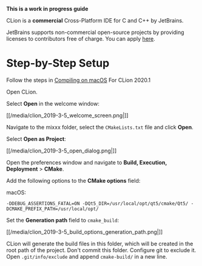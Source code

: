 **This is a work in progress guide**

CLion is a **commercial** Cross-Platform IDE for C and C++ by JetBrains.

JetBrains supports non-commercial open-source projects by providing
licenses to contributors free of charge. You can apply
[here](https://www.jetbrains.com/community/opensource/#support).

# Step-by-Step Setup

Follow the steps in [Compiling on macOS](compiling_on_os_x) For CLion
2020.1

Open CLion.

Select **Open** in the welcome window:

[[/media/clion_2019-3-5_welcome_screen.png|]]

Navigate to the mixxx folder, select the `CMakeLists.txt` file and click
**Open**.

Select **Open as Project**:

[[/media/clion_2019-3-5_open_dialog.png|]]

Open the preferences window and navigate to **Build, Execution,
Deployment** \> **CMake**.

Add the following options to the **CMake options** field:

macOS:

    -DDEBUG_ASSERTIONS_FATAL=ON -DQt5_DIR=/usr/local/opt/qt5/cmake/Qt5/ -DCMAKE_PREFIX_PATH=/usr/local/opt/

Set the **Generation path** field to `cmake_build`:

[[/media/clion_2019-3-5_build_options_generation_path.png|]]

CLion will generate the build files in this folder, which will be
created in the root path of the project. Don't commit this folder.
Configure git to exclude it. Open `.git/info/exclude` and append
`cmake-build/` in a new line.

